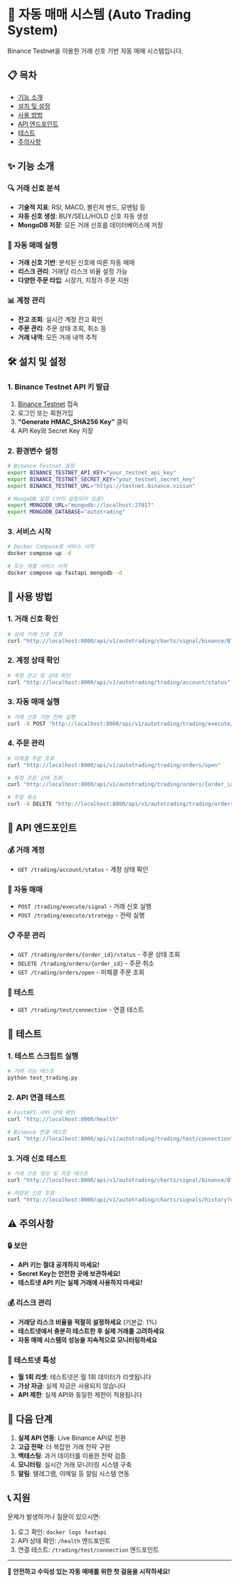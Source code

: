 # 🚀 자동 매매 시스템 (Auto Trading System)

Binance Testnet을 이용한 거래 신호 기반 자동 매매 시스템입니다.

## 📋 목차

- [기능 소개](#-기능-소개)
- [설치 및 설정](#-설치-및-설정)
- [사용 방법](#-사용-방법)
- [API 엔드포인트](#-api-엔드포인트)
- [테스트](#-테스트)
- [주의사항](#-주의사항)

## ✨ 기능 소개

### 🔍 거래 신호 분석
- **기술적 지표**: RSI, MACD, 볼린저 밴드, 모멘텀 등
- **자동 신호 생성**: BUY/SELL/HOLD 신호 자동 생성
- **MongoDB 저장**: 모든 거래 신호를 데이터베이스에 저장

### 🚀 자동 매매 실행
- **거래 신호 기반**: 분석된 신호에 따른 자동 매매
- **리스크 관리**: 거래당 리스크 비율 설정 가능
- **다양한 주문 타입**: 시장가, 지정가 주문 지원

### 📊 계정 관리
- **잔고 조회**: 실시간 계정 잔고 확인
- **주문 관리**: 주문 상태 조회, 취소 등
- **거래 내역**: 모든 거래 내역 추적

## 🛠️ 설치 및 설정

### 1. Binance Testnet API 키 발급

1. [Binance Testnet](https://testnet.binance.vision/) 접속
2. 로그인 또는 회원가입
3. **"Generate HMAC_SHA256 Key"** 클릭
4. API Key와 Secret Key 저장

### 2. 환경변수 설정

```bash
# Binance Testnet 설정
export BINANCE_TESTNET_API_KEY="your_testnet_api_key"
export BINANCE_TESTNET_SECRET_KEY="your_testnet_secret_key"
export BINANCE_TESTNET_URL="https://testnet.binance.vision"

# MongoDB 설정 (이미 설정되어 있음)
export MONGODB_URL="mongodb://localhost:27017"
export MONGODB_DATABASE="autotrading"
```

### 3. 서비스 시작

```bash
# Docker Compose로 서비스 시작
docker compose up -d

# 또는 개별 서비스 시작
docker compose up fastapi mongodb -d
```

## 📖 사용 방법

### 1. 거래 신호 확인

```bash
# 상세 거래 신호 조회
curl "http://localhost:8000/api/v1/autotrading/charts/signal/binance/BTC/USDT/detailed?count=100&period=1d"
```

### 2. 계정 상태 확인

```bash
# 계정 잔고 및 상태 확인
curl "http://localhost:8000/api/v1/autotrading/trading/account/status"
```

### 3. 자동 매매 실행

```bash
# 거래 신호 기반 전략 실행
curl -X POST "http://localhost:8000/api/v1/autotrading/trading/execute/strategy?market=BTC/USDT&risk_per_trade=0.01&order_type=market"
```

### 4. 주문 관리

```bash
# 미체결 주문 조회
curl "http://localhost:8000/api/v1/autotrading/trading/orders/open"

# 특정 주문 상태 조회
curl "http://localhost:8000/api/v1/autotrading/trading/orders/{order_id}/status?market=BTC/USDT"

# 주문 취소
curl -X DELETE "http://localhost:8000/api/v1/autotrading/trading/orders/{order_id}?market=BTC/USDT"
```

## 🔌 API 엔드포인트

### 💰 거래 계정
- `GET /trading/account/status` - 계정 상태 확인

### 🚀 자동 매매
- `POST /trading/execute/signal` - 거래 신호 실행
- `POST /trading/execute/strategy` - 전략 실행

### 📋 주문 관리
- `GET /trading/orders/{order_id}/status` - 주문 상태 조회
- `DELETE /trading/orders/{order_id}` - 주문 취소
- `GET /trading/orders/open` - 미체결 주문 조회

### 🧪 테스트
- `GET /trading/test/connection` - 연결 테스트

## 🧪 테스트

### 1. 테스트 스크립트 실행

```bash
# 거래 기능 테스트
python test_trading.py
```

### 2. API 연결 테스트

```bash
# FastAPI 서버 상태 확인
curl "http://localhost:8000/health"

# Binance 연결 테스트
curl "http://localhost:8000/api/v1/autotrading/trading/test/connection"
```

### 3. 거래 신호 테스트

```bash
# 거래 신호 생성 및 저장 테스트
curl "http://localhost:8000/api/v1/autotrading/charts/signal/binance/BTC/USDT/detailed?count=100&period=1d"

# 저장된 신호 조회
curl "http://localhost:8000/api/v1/autotrading/charts/signals/history?exchange=binance&market=BTC/USDT&limit=10&skip=0"
```

## ⚠️ 주의사항

### 🔒 보안
- **API 키는 절대 공개하지 마세요!**
- **Secret Key는 안전한 곳에 보관하세요!**
- **테스트넷 API 키는 실제 거래에 사용하지 마세요!**

### 💰 리스크 관리
- **거래당 리스크 비율을 적절히 설정하세요** (기본값: 1%)
- **테스트넷에서 충분히 테스트한 후 실제 거래를 고려하세요**
- **자동 매매 시스템의 성능을 지속적으로 모니터링하세요**

### 🔄 테스트넷 특성
- **월 1회 리셋**: 테스트넷은 월 1회 데이터가 리셋됩니다
- **가상 자금**: 실제 자금은 사용되지 않습니다
- **API 제한**: 실제 API와 동일한 제한이 적용됩니다

## 🚀 다음 단계

1. **실제 API 연동**: Live Binance API로 전환
2. **고급 전략**: 더 복잡한 거래 전략 구현
3. **백테스팅**: 과거 데이터를 이용한 전략 검증
4. **모니터링**: 실시간 거래 모니터링 시스템 구축
5. **알림**: 텔레그램, 이메일 등 알림 시스템 연동

## 📞 지원

문제가 발생하거나 질문이 있으시면:
1. 로그 확인: `docker logs fastapi`
2. API 상태 확인: `/health` 엔드포인트
3. 연결 테스트: `/trading/test/connection` 엔드포인트

---

**🎯 안전하고 수익성 있는 자동 매매를 위한 첫 걸음을 시작하세요!**
